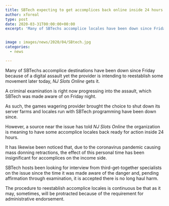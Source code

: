 ```yaml
---
title: SBTech expecting to get accomplices back online inside 24 hours following digital attack
author: xforeal 
type: post
date: 2020-03-31T00:00:00+00:00
excerpt: 'Many of SBTechs accomplice locales have been down since Friday because of a digital assault yet the provider is intending to reestablish some movement later today, NJ Slots Online understands '


image : images/news/2020/04/SBtech.jpg
categories:
  - news

---
```

Many of SBTechs accomplice destinations have been down since Friday because of a digital assault yet the provider is intending to reestablish some movement later today, _NJ Slots Online_ gets it. 

A criminal examination is right now progressing into the assault, which SBTech was made aware of on Friday night. 

As such, the games wagering provider brought the choice to shut down its server farms and locales run with SBTech programming have been down since. 

However, a source near the issue has told _NJ Slots Online_ the organization is meaning to have some accomplice locales back ready for action inside 24 hours. 

It has likewise been noticed that, due to the coronavirus pandemic causing mass donning retractions, the effect of this personal time has been insignificant for accomplices on the income side. 

SBTech hosts been looking for interview from third-get-together specialists on the issue since the time it was made aware of the danger and, pending affirmation through examination, it is accepted there is no long haul harm. 

The procedure to reestablish accomplice locales is continuous be that as it may, sometimes, will be protracted because of the requirement for administrative endorsement.